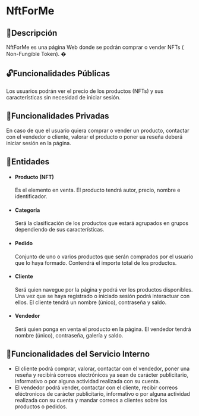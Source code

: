 # NftForMe
## 📝Descripción
NftForMe es una página Web donde se podrán comprar o vender NFTs ( Non-Fungible Token). �
## 🔓Funcionalidades Públicas
Los usuarios podrán ver el precio de los productos (NFTs) y sus características sin necesidad de iniciar sesión.
## 🔐Funcionalidades Privadas
En caso de que el usuario quiera comprar o vender un producto, contactar con el vendedor o cliente, valorar el producto o poner ua reseña deberá iniciar sesión en la página. 
## 📑Entidades 
- #### Producto (NFT)
  Es el elemento en venta. El producto tendrá autor, precio, nombre e identificador.
- #### Categoría
  Será la clasificación de los productos que estará agrupados en grupos dependiendo de sus características.
- #### Pedido
  Conjunto de uno o varios productos que serán comprados por el usuario que lo haya formado. Contendrá el importe total de los productos.
- #### Cliente
  Será quien navegue por la página y podrá ver los productos disponibles. Una vez que se haya registrado o iniciado sesión podrá interactuar con ellos. El cliente tendrá un nombre (único), contraseña y saldo.
- #### Vendedor
  Será quien ponga en venta el producto en la página. El vendedor tendrá nombre (único), contraseña, galería y saldo.
## 🔧Funcionalidades del Servicio Interno
- El cliente podrá comprar, valorar, contactar con el vendedor, poner una reseña y recibirá correos electrónicos ya sean de carácter publicitario, informativo o por alguna actividad realizada con su cuenta. 
- El vendedor podrá vender, contactar con el cliente, recibir correos eléctronicos de carácter publicitario, informativo o por alguna actividad realizada con su cuenta y mandar correos a clientes sobre los productos o pedidos.
